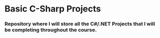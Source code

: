 # Basic C-Sharp Projects

### Repository where I will store all the C#/.NET Projects that I will be completing throughout the course.
 
